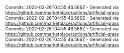Commits: 2022-02-26T04:55:46.566Z - Generated via https://github.com/marketplace/actions/artificial-grass
<br>
Commits: 2022-02-26T04:55:46.566Z - Generated via https://github.com/marketplace/actions/artificial-grass
<br>
Commits: 2022-02-26T04:55:46.566Z - Generated via https://github.com/marketplace/actions/artificial-grass
<br>
Commits: 2022-02-26T04:55:46.566Z - Generated via https://github.com/marketplace/actions/artificial-grass
<br>
